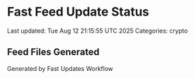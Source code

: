 # Fast Feed Update Status
Last updated: Tue Aug 12 21:15:55 UTC 2025
Categories: crypto

## Feed Files Generated

Generated by Fast Updates Workflow
